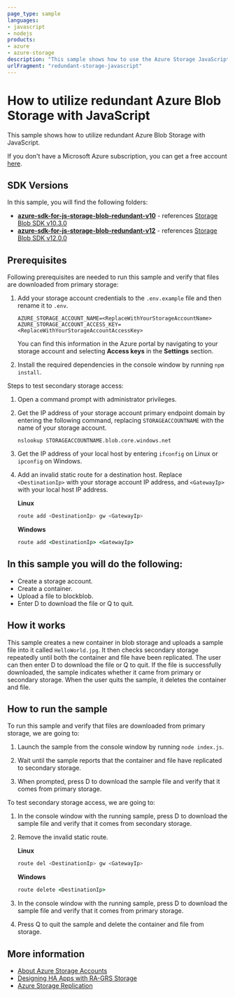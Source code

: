 ```yaml
---
page_type: sample
languages:
- javascript
- nodejs
products:
- azure
- azure-storage
description: "This sample shows how to use the Azure Storage JavaScript SDK with read-access geo-redundant."
urlFragment: "redundant-storage-javascript"
---
```


# How to utilize redundant Azure Blob Storage with JavaScript

This sample shows how to utilize redundant Azure Blob Storage with JavaScript.

If you don't have a Microsoft Azure subscription, you can get a free account <a href="http://go.microsoft.com/fwlink/?LinkId=330212">here</a>.

## SDK Versions

In this sample, you will find the following folders:

* **[azure-sdk-for-js-storage-blob-redundant-v10]** - references [Storage Blob SDK v10.3.0]
* **[azure-sdk-for-js-storage-blob-redundant-v12]** - references [Storage Blob SDK v12.0.0]

## Prerequisites

Following prerequisites are needed to run this sample and verify that files are downloaded from primary storage:

1. Add your storage account credentials to the `.env.example` file and then rename it to `.env`.

    ```
    AZURE_STORAGE_ACCOUNT_NAME=<ReplaceWithYourStorageAccountName>
    AZURE_STORAGE_ACCOUNT_ACCESS_KEY=<ReplaceWithYourStorageAccountAccessKey>
    ```

    You can find this information in the Azure portal by navigating to your storage account and selecting **Access keys** in the **Settings** section. 

2. Install the required dependencies in the console window by running `npm install`.

Steps to test secondary storage access:

1. Open a command prompt with administrator privileges.

2. Get the IP address of your storage account primary endpoint domain by entering the following command, replacing `STORAGEACCOUNTNAME` with the name of your storage account.

    ```
    nslookup STORAGEACCOUNTNAME.blob.core.windows.net
    ```

3. Get the IP address of your local host by entering `ifconfig` on Linux or `ipconfig` on Windows.

4. Add an invalid static route for a destination host. Replace `<DestinationIp>` with your storage account IP address, and `<GatewayIp>` with your local host IP address.

    **Linux**

    ```bash
    route add <DestinationIp> gw <GatewayIp>
    ```

    **Windows**

    ```cmd
    route add <DestinationIp> <GatewayIp>
    ```

## In this sample you will do the following: 

* Create a storage account.
* Create a container.
* Upload a file to blockblob.
* Enter D to download the file or Q to quit.

## How it works

This sample creates a new container in blob storage and uploads a sample file into it called `HelloWorld.jpg`. It then checks secondary storage repeatedly until both the container and file have been replicated. The user can then enter D to download the file or Q to quit. If the file is successfully downloaded, the sample indicates whether it came from primary or secondary storage. When the user quits the sample, it deletes the container and file. 

## How to run the sample

To run this sample and verify that files are downloaded from primary storage, we are going to:

1. Launch the sample from the console window by running `node index.js`.

2. Wait until the sample reports that the container and file have replicated to secondary storage.

3. When prompted, press D to download the sample file and verify that it comes from primary storage.

To test secondary storage access, we are going to:

1. In the console window with the running sample, press D to download the sample file and verify that it comes from secondary storage.

2. Remove the invalid static route.

    **Linux**

    ```bash
    route del <DestinationIp> gw <GatewayIp>
    ```

    **Windows**

    ```cmd
    route delete <DestinationIp>
    ```

3. In the console window with the running sample, press D to download the sample file and verify that it comes from primary storage. 

4. Press Q to quit the sample and delete the container and file from storage.

## More information

- [About Azure Storage Accounts]
- [Designing HA Apps with RA-GRS Storage]
- [Azure Storage Replication]

<!-- LINKS -->
[azure-sdk-for-js-storage-blob-redundant-v10]: https://github.com/Azure-Samples/storage-node-v10-ha-ra-grs/tree/master/storage-node-ha-ra-grs-v10
[azure-sdk-for-js-storage-blob-redundant-v12]: https://github.com/Azure-Samples/storage-node-v10-ha-ra-grs/tree/master/storage-node-ha-ra-grs-v12
[Storage Blob SDK v10.3.0]: https://www.npmjs.com/package/@azure/storage-blob/v/10.3.0
[Storage Blob SDK v12.0.0]: https://www.npmjs.com/package/@azure/storage-blob/v/12.0.0
[About Azure Storage Accounts]: https://docs.microsoft.com/azure/storage/storage-create-storage-account
[Designing HA Apps with RA-GRS Storage]: https://docs.microsoft.com/azure/storage/common/storage-designing-ha-apps-with-ragrs
[Azure Storage Replication]: https://docs.microsoft.com/azure/storage/storage-redundancy

